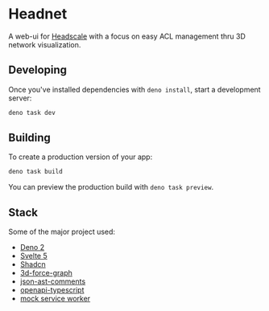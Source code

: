 # Headnet

A web-ui for [Headscale](https://github.com/juanfont/headscale) with a focus on easy ACL management thru 3D network visualization.

## Developing

Once you've installed dependencies with `deno install`, start a development server:

```sh
deno task dev
```

## Building

To create a production version of your app:

```sh
deno task build
```

You can preview the production build with `deno task preview`.

## Stack

Some of the major project used:

- [Deno 2](https://deno.com/)
- [Svelte 5](https://svelte.dev/)
- [Shadcn](https://www.shadcn-svelte.com/)
- [3d-force-graph](https://github.com/vasturiano/3d-force-graph)
- [json-ast-comments](https://github.com/2betop/json-ast-comments)
- [openapi-typescript](https://openapi-ts.dev/)
- [mock service worker](https://mswjs.io/)
